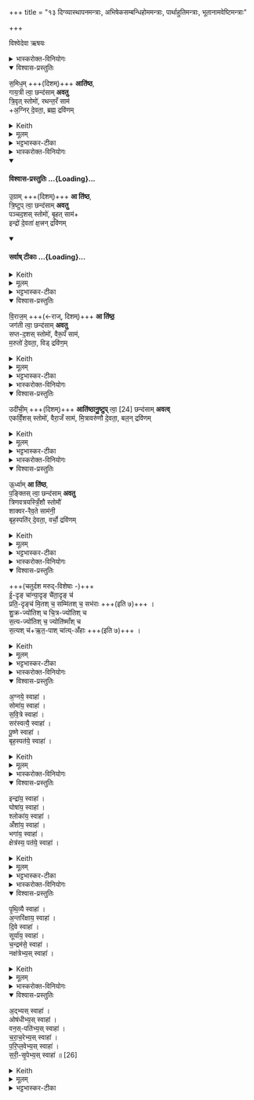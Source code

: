+++
title = "१३ दिग्व्यास्थापनमन्त्राः, अभिषेकसम्बन्धिहोममन्त्राः, पार्थाहुतिमन्त्राः, भूतानामवेष्टिमन्त्राः"

+++

विश्वेदेवा ऋषयः

<details><summary>भास्करोक्त-विनियोगः</summary>

1अथ यजमानम् अध्वर्युर् दिशो व्यास्थापयति,  
मध्ये पश्चिमेन समिधम् आतिष्ठति पञ्चभिः । तत्र प्राचीं - समिधमिति ॥ 
</details>
<details open><summary>विश्वास-प्रस्तुतिः</summary>

स॒मिध॒म् +++(दिशम्)+++ **आति॑ष्ठ**,  
गाय॒त्री त्वा॒ छन्द॑साम् **अवतु**  
त्रि॒वृत् स्तोमो॑, रथन्त॒रँ साम॑  
+अ॒ग्निर् दे॒वता॒, ब्रह्म॒ द्रवि॑णम्
</details>
<details><summary>Keith</summary>

Do I thou mount the kindling (quarter); let the Gayatri of metres help thee; the Trivrt Stoma, the Rathantara Saman, the deity Agni, the treasure the Brahman class.
</details>
<details><summary>मूलम्</summary>

स॒मिध॒मा ति॑ष्ठ गाय॒त्री त्वा॒ छन्द॑सामवतु त्रि॒वृत्स्तोमो॑ रथन्त॒रँ सामा॒ग्निर्दे॒वता॒ ब्रह्म॒ द्रवि॑णम्
</details>
<details><summary>भट्टभास्कर-टीका</summary>

समिद्ध्यतेस्यामादित्य इति समित् प्राचीदिक् उपर्युपरि समिद्धा भवतीति । तामातिष्ठाधितिष्ठ स्वीकुरु ।

गायत्री चतुर्विंशत्यक्षरा छन्दसाम्मध्ये प्राच्यां दिशि स्थिता त्वामवतु ।  

त्रिवृदाख्यस्स्तोमश्च त्वामवत्वित्येव । स्तोमानाम्मध्य इति गम्यते । त्रयोवयवस्तिस्रो वृत्तयो यस्य स त्रिवृत् नवस्तोत्रीयः । 'त्रिचक्रादीनां छन्दसि' इत्युत्तरपदाद्युदात्तत्वम् ।   

रथन्तरं च साम त्वामवतु साम्नाम्मध्ये । 'संज्ञायां भृतॄवृजि' इत्यादिना खच् ।

अग्निर्देवता त्वामवतु देवतानां मध्ये ।

ब्रह्म ब्राह्मणः द्रविणं प्रशस्तं धनं त्वामवतु द्रविणानां मध्ये ॥
</details>
<details><summary>भास्करोक्त-विनियोगः</summary>

2दक्षिणां उग्रामिति ॥ 
</details>
<div class="js_include" newlevelforh1="4" title="विश्वास-प्रस्तुतिः" unfilled url="/vedAH_yajuH/taittirIyam/sArasvata-vibhAgaH/saMhitA/Rk/vishvAsa-prastutiH/1/8_rAjasUyAdi/13_digvyAsthApanamantrAH_abhiShekasambandhihomaman/02_ugrAm_A.md">
<details open><summary><h4>विश्वास-प्रस्तुतिः ...{Loading}...</h4></summary>

उ॒ग्राम् +++(दिशम्)+++ **आ ति॑ष्ठ**,  
त्रि॒ष्टुप् त्वा॒ छन्द॑साम् **अवतु**  
पञ्चद॒शस् स्तोमो॑, बृ॒हत् साम॑+  
इन्द्रो॑ दे॒वता॑ क्ष॒त्त्रन् द्रवि॑णम्
</details>
</div>
<div class="js_include" newlevelforh1="4" title="सर्वाष् टीकाः" unfilled url="/vedAH_yajuH/taittirIyam/sArasvata-vibhAgaH/saMhitA/Rk/sarvASh_TIkAH/1/8_rAjasUyAdi/13_digvyAsthApanamantrAH_abhiShekasambandhihomaman/02_ugrAm_A.md">
<details open><summary><h4>सर्वाष् टीकाः ...{Loading}...</h4></summary>
<details><summary>Keith</summary>

Do thou mount the dread (quarter); let the Tristubh of metres help thee, the Pañcadaśa Stoma, the Brhat Saman, the deity Indra, the treasure the ruling class.
</details>
<details><summary>मूलम्</summary>

उ॒ग्रामा ति॑ष्ठ त्रि॒ष्टुप्त्वा॒ छन्द॑सामवतु पञ्चद॒शस्स्तोमो॑ बृ॒हत्सामेन्द्रो॑ दे॒वता॑ क्ष॒त्त्रन्द्रवि॑णम्
</details>
<details><summary>भट्टभास्कर-टीका</summary>

उग्रां पितृसम्बन्धाद्दक्षिणामातिष्ठ । त्रिष्टुप् चतुश्चत्वारिंशदक्षरा । पञ्चदशस्स्तोमः पञ्चदशस्स्तोत्रीयः परिमाणमस्य 'स्तोमे डविधिः पञ्चदशाद्यर्थे' इति डः । बृहत्साम इन्द्रश्च क्षत्रं क्षत्रियाः ।

गतमन्यत् ।
</details>
</details>
</div>
<details open><summary>विश्वास-प्रस्तुतिः</summary>

वि॒राज॒म् +++(←राज्, दिशम्)+++ **आ ति॑ष्ठ॒**  
जग॑ती त्वा॒ छन्द॑साम् **अवतु**  
सप्त-द॒शस् स्तोमो॑, वैरू॒पँ साम॑,  
म॒रुतो॑ दे॒वता॒, विड् द्रवि॑ण॒म् 
</details>
<details><summary>Keith</summary>

Do thou mount the shining (quarter); let the Jagati of metres help thee, the Saptadaśa Stoma, the Vairapa Saman, the deity the Maruts, the treasure the peasant class.

</details>
<details><summary>मूलम्</summary>

वि॒राज॒मा ति॑ष्ठ॒ जग॑ती त्वा॒ छन्द॑सामवतु सप्तद॒शस्स्तोमो॑ वैरू॒पँ साम॑ म॒रुतो॑ दे॒वता॒ विड्द्रवि॑ण॒मुदी॑ची॒मा ति॑ष्ठानु॒ष्टुप्त्वा॑ [24]
</details>
<details><summary>भट्टभास्कर-टीका</summary>

3प्रतीचीं - विराजमिति ॥ जगती विराट् उपर्युपरि शान्ता भवतीति । अष्टाचत्वारिंशदक्षरा जगती । सप्तदशस्स्तोमः सप्तदशस्तोत्रीयः । वैरूपाख्यं साम । मरुतो देवता । विट् वैश्याः ॥
</details>
<details><summary>भास्करोक्त-विनियोगः</summary>

4उत्तरां - उदीचीमिति ॥ 
</details>
<details open><summary>विश्वास-प्रस्तुतिः</summary>

उदी॑ची॒म् +++(दिशम्)+++ **आति॑ष्ठानु॒ष्टुप्** त्वा॒ [24] छन्द॑साम् **अवत्व्**  
एकविँ॒शस् स्तोमो॑, वैरा॒जँ साम॑, मि॒त्रावरु॑णौ दे॒वता॒, बल॒न् द्रवि॑णम्
</details>
<details><summary>Keith</summary>

Do thou mount the northern (quarter); let the Anustubh of metres help thee [1], the Ekavinśa Stoma, the Vairaja Saman, the deity Mitra and Varuna, the treasure the host.
</details>
<details><summary>मूलम्</summary>

उदी॑ची॒मा ति॑ष्ठानु॒ष्टुप् त्वा॒ [24] छन्द॑साम् अवत्व्  
एकविँ॒शस् स्तोमो॑ वैरा॒जँ साम॑ मि॒त्रावरु॑णौ दे॒वता॒ बल॒न् द्रवि॑णम् 
</details>
<details><summary>भट्टभास्कर-टीका</summary>

उत्क्रम्याञ्चति भूगोलमित्युदीची ; यत्र गच्छन्नादित्यो न दृश्यते । 'अनिगन्तोञ्चतौ' इति प्रकृतिस्वरत्वम् । अनुष्टुब्द्वात्रिंशदक्षरा । एकविंशः एकविंशतिस्तोत्रीयः ।   
वैराजाख्यं साम ।  
मित्रावरुणौ देवता । समुदायस्य देवतात्वादेकवचनं, देवतात्वमात्रस्य विवक्षितत्वात् ; श्रुतयः प्रमाणमिति यथा । 'देवताद्वन्द्वे च' इति पूर्वोत्तरपदयोर्युगपत्प्रकृतिस्वरत्वम् ॥
</details>
<details><summary>भास्करोक्त-विनियोगः</summary>

5मध्ये - ऊर्ध्वामिति ॥
</details>
<details open><summary>विश्वास-प्रस्तुतिः</summary>

ऊ॒र्ध्वाम् **आ ति॑ष्ठ**,  
प॒ङ्क्तिस् त्वा॒ छन्द॑साम् **अवतु**  
त्रिणवत्रयस्त्रिँ॒शौ स्तोमौ॑  
शाक्वर-रैव॒ते साम॑नी॒  
बृह॒स्पति॑र् दे॒वता॒, वर्चो॒ द्रवि॑णम्
</details>
<details><summary>Keith</summary>

Do thou mount the zenith; let the Pañkti of metres help thee, the Trinava, and Trayastrinśa Stomas, the Śakvara and Raivata Samans, the deity Brhaspati, the treasure radiance.
</details>
<details><summary>मूलम्</summary>

ऊ॒र्ध्वामा ति॑ष्ठ प॒ङ्क्तिस्त्वा॒ छन्द॑सामवतु त्रिणवत्रयस्त्रिँ॒शौ स्तोमौ॑ शाक्वररैव॒ते साम॑नी॒ बृह॒स्पति॑र्दे॒वता॒ वर्चो॒ द्रवि॑णम्
</details>
<details><summary>भट्टभास्कर-टीका</summary>

पङ्क्तिः पञ्चपदा चत्वारिंशदक्षरा । त्रिणवत्रयस्त्रिंशौ स्तोमौ त्रिणवस्सप्तविशस्तोत्रीयः त्रयस्त्रिंशस्त्रयस्त्रिंशस्तोत्रीयः ।   
शाक्वरं रैवतं च सामद्वयम् ।   
बृहस्पतिर्देवता ।   
वनस्पत्यादित्वाद्द्वयोर्युगपत्प्रकृतिस्वरत्वम् । वर्चो दीप्तिः ।

निगदसिद्धमन्यत् ॥
</details>
<details><summary>भास्करोक्त-विनियोगः</summary>

6-19अत्र मारुत एकविंशतिकपालोस्ति,  
तत्र मध्यमानि सप्तकपालानि  
'धुनिश्च ध्वान्तश्च' इत्यारण्येनानुवाक्येनोपधीयन्ते ।  
अन्यानि चतुर्दश, एताभ्यां गणाभ्याम् उपदधाति - ईदृङ् चेत्यादिना ॥ 
</details>
<details open><summary>विश्वास-प्रस्तुतिः</summary>

+++(चतुर्दश मरुद्-विशेषाः -)+++  
ई॒-दृङ् चा॑न्या॒दृङ् चै॑ता॒दृङ् च॑  
प्रति॒-दृङ्च॑ मि॒तश् च॒ सम्मि॑तश् च॒ सभ॑राः +++(इति ७)+++ ।  
शु॒क्र-ज्यो॑तिश् च चि॒त्र-ज्यो॑तिश् च  
स॒त्य-ज्यो॑तिश् च॒ ज्योति॑ष्माँश् च  
स॒त्यश् च॑+ऋ॒त॒-पाश् चा॑त्य्-अँ॑हाः +++(इति ७)+++ ।
</details>
<details><summary>Keith</summary>

Such like, other like, thus like, similar, the measured, commensurate, harmonious,
Of pure radiance, of varied radiance, of true radiance, the radiant, true, protector of holy order [2], beyond distress.
</details>
<details><summary>मूलम्</summary>

ई॒दृङ्चा॑न्या॒दृङ्चै॑ता॒दृङ्च॑ प्रति॒दृङ्च॑ मि॒तश्च॒ सम्मि॑तश्च॒ सभ॑राः ।  
शु॒क्रज्यो॑तिश्च चि॒त्रज्यो॑तिश्च  स॒त्यज्यो॑तिश्च॒ ज्योति॑ष्माँश्च  स॒त्यश्च॑र्त॒पाश्च॑ [25] अत्यँ॑हाः ।
</details>
<details><summary>भट्टभास्कर-टीका</summary>

शुक्रज्योतिश्चेत्यादिना च ॥ एते चतुर्दश मरुद्-विशेषाः । तादर्थ्यात्कपालेषु ताच्छब्द्यम् । इदमिव पश्यतीदृङ् । 'त्यदादिषु दृशः' इति क्विन्, 'इदङ्किभोरीश्की' इतीशादेशः, 'दृक्स्ववस्स्ववतसां छन्दसि ' ईति नुम्, 'क्विन्प्रत्ययस्य कुः' इति कुत्वम् । अन्य इव पश्यति अन्यादृङ् । 'आ सर्वनाम्नः' इत्यात्वम् । एष इव पश्यति एतादृङ् । परत्र सन्निहितमेतच्छब्द आह, आत्मनि सन्निहितमिदंशब्दः । प्रतिकूलं पश्यतीति प्रतिदृङ् । छान्दसः क्विन् । मितः निभृतः । सम्मितः संहतरूपः । 'गतिरनन्तरः' इति पूर्वपदप्रकृतिस्वरत्वम् । सह बिभतीर्ति सभराः । छान्दसोसुन् । भरसा सह वर्तत इति वा सभराः, भरो वेगः ।

**शुक्रज्योतिः** येन ज्योतींषि शुक्राणि क्रियन्ते । चित्राणि पूजनीयानि ज्योतींषि येन क्रियन्ते स **चित्रज्योतिः** । सत्सु साधूनि सत्यानि ज्योतींषि येन स **सत्यज्योतिः** । ज्योतिष्मान् **ब्रह्मज्योतिः** । **सत्यस्** सति साधुः । छान्दसमन्तोदात्तत्वम् ।  
ऋतस्य यज्ञस्य पाता रक्षकः **ऋतपाः** । अत्यंहाः अंहोतिक्रान्तवान् । अत्यर्थं वा गच्छतीत्यत्यंहाः । 'गतिकारकयोरपि' इत्यंहेरसुन् ॥
</details>
<details><summary>भास्करोक्त-विनियोगः</summary>

20-25षट्पार्थिवानि वारुणानि पुरस्तादभिषेकस्य जुहोति - अग्नये स्वाहेत्यादीनि बृहस्पत्यन्तानि ॥

</details>
<details open><summary>विश्वास-प्रस्तुतिः</summary>

अ॒ग्नये॒ स्वाहा॑ ।    
सोमा॑य॒ स्वाहा॑ ।    
स॒वि॒त्रे स्वाहा॑ ।    
सर॑स्वत्यै॒ स्वाहा॑ ।   
पू॒ष्णे स्वाहा॑ ।     
बृह॒स्पत॑ये॒ स्वाहा॑ ।     
</details>
<details><summary>Keith</summary>

To Agni hail! To Soma hail! To Savitr hail! To Sarasvati hail!  
To Pusan hail! To Brhaspati hail! 
</details>
<details><summary>मूलम्</summary>

अ॒ग्नये॒ स्वाहा॑ ।    
सोमा॑य॒ स्वाहा॑ ।    
स॒वि॒त्रे स्वाहा॑ ।    
सर॑स्वत्यै॒ स्वाहा॑ ।   
पू॒ष्णे स्वाहा॑ ।     
बृह॒स्पत॑ये॒ स्वाहा॑ ।     
</details>
<details><summary>भास्करोक्त-विनियोगः</summary>

26-31 षडुपरिष्टात् - इन्द्राय स्वाहेत्यादीनि क्षेत्रस्य पतये स्वाहे त्यन्तानि ।
</details>
<details open><summary>विश्वास-प्रस्तुतिः</summary>

इन्द्रा॑य॒ स्वाहा॑ ।    
घोषा॑य॒ स्वाहा॑ ।  
श्लोका॑य॒ स्वाहा॑ ।  
अंँशा॑य॒ स्वाहा॑ ।   
भगा॑य॒ स्वाहा॑ ।  
क्षेत्र॑स्य॒ पत॑ये॒ स्वाहा॑ ।
</details>
<details><summary>Keith</summary>

To Indra hail! To sound hail!  
To verse hail! To Anśa hail! To Bhaga hail! To the lord of the field hail!
</details>
<details><summary>मूलम्</summary>

इन्द्रा॑य॒ स्वाहा॑ ।    
घोषा॑य॒ स्वाहा॑ ।  
श्लोका॑य॒ स्वाहा॑ ।  
अंँशा॑य॒ स्वाहा॑ ।   
भगा॑य॒ स्वाहा॑ ।  
क्षेत्र॑स्य॒ पत॑ये॒ स्वाहा॑ ।
</details>
<details><summary>भट्टभास्कर-टीका</summary>

सर्वाणि निगदसिद्धानि ॥
</details>
<details><summary>भास्करोक्त-विनियोगः</summary>

32-37षट्पुरस्ताद्भूतानामवेष्टीर्जुहोति - पृथिव्यै स्वाहेत्याद्यानि नक्षत्रेभ्यस्स्वाहेत्यन्तानि ॥ पृथिव्यादिभ्यः मृत्युरवेष्टो भवति विनाशितो भवति ॥
</details>
<details open><summary>विश्वास-प्रस्तुतिः</summary>

पृ॒थि॒व्यै स्वाहा॑ ।  
अ॒न्तरि॑क्षाय॒ स्वाहा॑ ।  
दि॒वे स्वाहा॑ ।   
सूर्या॑य॒ स्वाहा॑ ।    
च॒न्द्रम॑से॒ स्वाहा॑ ।   
नक्ष॑त्रेभ्य॒स् स्वाहा॑ ।   
</details>
<details><summary>Keith</summary>

To earth hail! To atmosphere hail! To sky hail! To the sun hail! To the moon hail! To the Naksatras hail! 
</details>
<details><summary>मूलम्</summary>

पृ॒थि॒व्यै स्वाहा॑ ।  
अ॒न्तरि॑क्षाय॒ स्वाहा॑ ।  
दि॒वे स्वाहा॑ ।   
सूर्या॑य॒ स्वाहा॑ ।    
च॒न्द्रम॑से॒ स्वाहा॑ ।   
नक्ष॑त्रेभ्य॒स्स्वाहा॑ ।   
</details>
<details><summary>भास्करोक्त-विनियोगः</summary>

38-43षडुपरिष्टादद्भ्यस्स्वाहेत्याद्याः सरीसृपेभ्यस्स्वाहेत्यन्ताः । 
</details>
<details open><summary>विश्वास-प्रस्तुतिः</summary>

अ॒द्भ्यस् स्वाहा॑ ।  
ओष॑धीभ्य॒स् स्वाहा॑ ।   
वन॒स्-पति॑भ्य॒स् स्वाहा॑ ।   
च॒रा॒च॒रेभ्य॒स् स्वाहा॑ ।   
प॒रि॒प्ल॒वेभ्य॒स् स्वाहा॑ ।  
स॒री॒-सृ॒पेभ्य॒स् स्वाहा॑ ॥ [26]  
</details>
<details><summary>Keith</summary>

To the waters hail! To plants hail! To trees hail! To moving creatures hail! To swimming creatures hail! To creeping creatures hail!
</details>
<details><summary>मूलम्</summary>

अ॒द्भ्यस्स्वाहा॑ ।  
ओष॑धीभ्य॒स्स्वाहा॑ ।   
वन॒स्पति॑भ्य॒स्स्वाहा॑ ।   
च॒रा॒च॒रेभ्य॒स्स्वाहा॑ ।   
प॒रि॒प्ल॒वेभ्य॒स्स्वाहा॑ ।  
स॒री॒सृ॒पेभ्य॒स्स्वाहा॑ ॥ [26]  
</details>
<details><summary>भट्टभास्कर-टीका</summary>

सर्वा निगदसिद्धाः । चरणशिलाश्चराचराः । चरेर्यङ्लुगन्तात्पचाद्यचि अभ्यासस्याडागमः । परितः प्लवनशीलाः परिप्लवाः । स एवाच् । सर्पणशीलास्सरीसृपाः । सृपेर्यङ्लुगन्तात्पचाद्यचि अभ्यासस्य रीगागमः, 'न धातुलोप आर्धधातुके' इति गुणाभावः ॥

इत्यष्टमे त्रयोदशोनुवाकः ॥  
</details>
